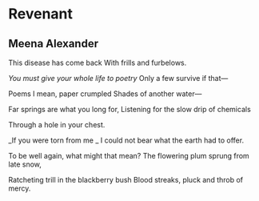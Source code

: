 # Revenant
## Meena Alexander
This disease has come back
With frills and furbelows.

 _You must give your whole life to poetry_
Only a few survive if that—

Poems I mean, paper crumpled
Shades of another water—

Far springs are what you long for,
Listening for the slow drip of chemicals

Through a hole in your chest.

 _If you were torn from me
_
I could not bear what the earth had to offer.

To be well again, what might that mean?
The flowering plum sprung from late snow,

Ratcheting trill in the blackberry bush
Blood streaks, pluck and throb of mercy.